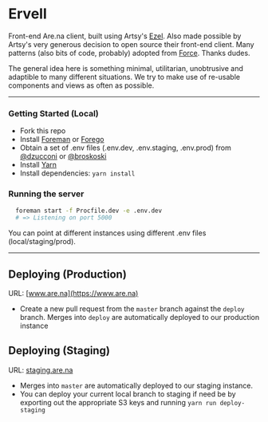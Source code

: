 # Ervell

Front-end Are.na client, built using Artsy's [Ezel](https://github.com/artsy/ezel). Also made possible by Artsy's very generous decision to open source their front-end client. Many patterns (also bits of code, probably) adopted from [Force](https://github.com/artsy/force-public). Thanks dudes.

The general idea here is something minimal, utilitarian, unobtrusive and adaptible to many different situations. We try to make use of re-usable components and views as often as possible.

* * *

### Getting Started (Local)

* Fork this repo
* Install [Foreman](https://github.com/ddollar/foreman) or [Forego](https://github.com/ddollar/forego)
* Obtain a set of .env files (.env.dev, .env.staging, .env.prod) from [@dzucconi](https://github.com/dzucconi) or [@broskoski](https://github.com/broskoski)
* Install [Yarn](http://brewformulas.org/Yarn)
* Install dependencies: `yarn install`

### Running the server

```bash
  foreman start -f Procfile.dev -e .env.dev
  # => Listening on port 5000
```

You can point at different instances using different .env files (local/staging/prod).

-----

## Deploying (Production)

URL: [www.are.na](https://www.are.na)

* Create a new pull request from the `master` branch against the `deploy` branch. Merges into `deploy` are automatically deployed to our production instance

## Deploying (Staging)

URL: [staging.are.na](https://staging.are.na)

* Merges into `master` are automatically deployed to our staging instance.
* You can deploy your current local branch to staging if need be by exporting out the appropriate S3 keys and running `yarn run deploy-staging`
